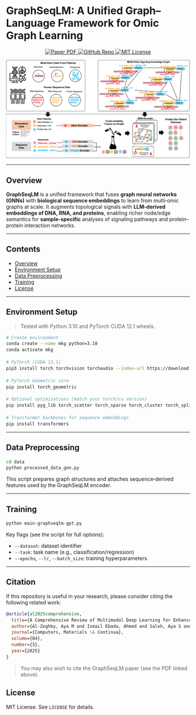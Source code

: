 # GraphSeqLM: A Unified Graph–Language Framework for Omic Graph Learning

<p align="center">
  <a href="https://dl.acm.org/doi/pdf/10.1145/3701716.3715503">
    <img src="https://img.shields.io/badge/Paper-ACM%20DL-0A7BBB" alt="Paper PDF">
  </a>
  <a href="https://github.com/FuhaiLiAiLab/GraphSeqLM">
    <img src="https://img.shields.io/badge/GitHub-GraphSeqLM-181717?logo=github" alt="GitHub Repo">
  </a>
  <a href="#license">
    <img src="https://img.shields.io/badge/License-MIT-green" alt="MIT License">
  </a>
</p>

![Figure 1](./figures/F1.png)

---

## Overview

**GraphSeqLM** is a unified framework that fuses **graph neural networks (GNNs)** with **biological sequence embeddings** to learn from multi‑omic graphs at scale. It augments topological signals with **LLM‑derived embeddings of DNA, RNA, and proteins**, enabling richer node/edge semantics for **sample‑specific** analyses of signaling pathways and protein–protein interaction networks.

---

## Contents

- [Overview](#overview)
- [Environment Setup](#environment-setup)
- [Data Preprocessing](#data-preprocessing)
- [Training](#training)
- [License](#license)

---

## Environment Setup

> Tested with Python 3.10 and PyTorch CUDA 12.1 wheels.

```bash
# Create environment
conda create --name mkg python=3.10
conda activate mkg

# PyTorch (CUDA 12.1)
pip3 install torch torchvision torchaudio --index-url https://download.pytorch.org/whl/cu121

# PyTorch Geometric core
pip install torch_geometric

# Optional optimizations (match your torch/cu version)
pip install pyg_lib torch_scatter torch_sparse torch_cluster torch_spline_conv   -f https://data.pyg.org/whl/torch-2.2.0+cu121.html

# Transformer backbones for sequence embeddings
pip install transformers
```

---

## Data Preprocessing

```bash
cd data
python processed_data_gen.py
```

This script prepares graph structures and attaches sequence‑derived features used by the GraphSeqLM encoder.

---

## Training

```bash
python main-graphseqlm-gpt.py
```

Key flags (see the script for full options):

- `--dataset`: dataset identifier  
- `--task`: task name (e.g., classification/regression)  
- `--epochs`, `--lr`, `--batch_size`: training hyperparameters

---

## Citation

If this repository is useful in your research, please consider citing the following related work:

```bibtex
@article{al2025comprehensive,
  title={A Comprehensive Review of Multimodal Deep Learning for Enhanced Medical Diagnostics.},
  author={Al-Zoghby, Aya M and Ismail Ebada, Ahmed and Saleh, Aya S and Abdelhay, Mohammed and Awad, Wael A},
  journal={Computers, Materials \& Continua},
  volume={84},
  number={3},
  year={2025}
}
```

> You may also wish to cite the GraphSeqLM paper (see the PDF linked above).

## License

MIT License. See `LICENSE` for details.
